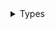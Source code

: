 <details>
<summary>Types</summary>

  - [Airtable](/Airtable)
  - [AirtableError](/AirtableError)
  - [Attachment](/Attachment)
  - [Record](/Record)

</details>
